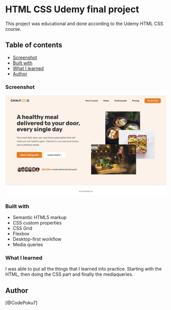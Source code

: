 # HTML CSS Udemy final project

This project was educational and done according to the Udemy HTML CSS course.

## Table of contents

- [Screenshot](#screenshot)
- [Built with](#built-with)
- [What I learned](#what-i-learned)
- [Author](#author)

### Screenshot

![](./omnifood_project_screenshot.jpg)

### Built with

- Semantic HTML5 markup
- CSS custom properties
- CSS Grid
- Flexbox
- Desktop-first workflow
- Media queries

### What I learned

I was able to put all the things that I learned into practice. Starting with the HTML, then doing the CSS part and finally the mediaqueries.

## Author

[@CodePoku7]
